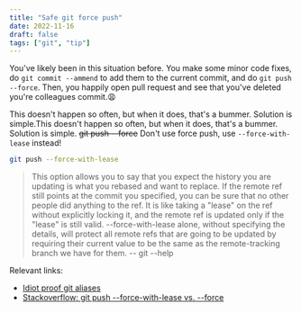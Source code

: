 ```yaml
---
title: "Safe git force push"
date: 2022-11-16
draft: false
tags: ["git", "tip"]
---
```

You've likely been in this situation before. You make some minor code fixes, do `git commit --ammend` to add them to the current commit, and do `git push --force`. Then, you happily open pull request and see that you've deleted you're colleagues commit.😩

This doesn't happen so often, but when it does, that's a bummer. Solution is simple.This doesn't happen so often, but when it does, that's a bummer. Solution is simple.
~~git push --force~~
Don't use force push, use `--force-with-lease` instead!
```bash
git push --force-with-lease
```
>This option allows you to say that you expect the history you are updating is what you rebased and want to replace. If the remote ref still points at the commit you specified, you can be sure that no other people did anything to the ref. It is like taking a "lease" on the ref without explicitly locking it, and the remote ref is updated only if the "lease" is still valid. --force-with-lease alone, without specifying the details, will protect all remote refs that are going to be updated by requiring their current value to be the same as the remote-tracking branch we have for them.
>-- git --help

Relevant links:
* [Idiot proof git aliases](https://softwaredoug.com/blog/2022/11/09/idiot-proof-git-aliases.html)
* [Stackoverflow: git push --force-with-lease vs. --force](https://stackoverflow.com/questions/52823692/git-push-force-with-lease-vs-force)